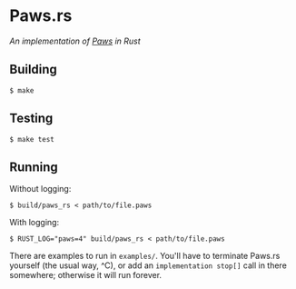 # Paws.rs

*An implementation of [Paws](http://ell.io/spec) in Rust*

## Building

    $ make

## Testing

    $ make test

## Running

Without logging:

    $ build/paws_rs < path/to/file.paws

With logging:

    $ RUST_LOG="paws=4" build/paws_rs < path/to/file.paws

There are examples to run in `examples/`. You'll have to terminate Paws.rs
yourself (the usual way, ^C), or add an `implementation stop[]` call in there
somewhere; otherwise it will run forever.
